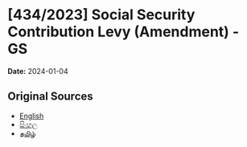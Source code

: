 # [434/2023] Social Security Contribution Levy (Amendment) - GS

**Date:** 2024-01-04

## Original Sources

- [English](https://documents.gov.lk/view/bills/2024/1/434-2023_E.pdf)
- [සිංහල](https://documents.gov.lk/view/bills/2024/1/434-2023_S.pdf)
- [தமிழ்](https://documents.gov.lk/view/bills/2024/1/434-2023_T.pdf)

